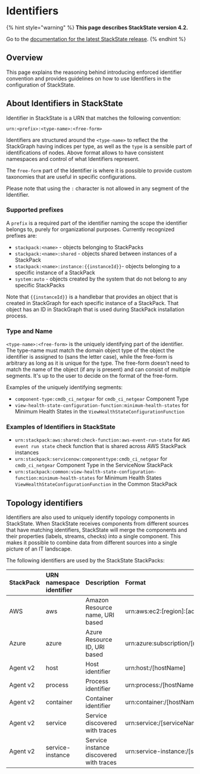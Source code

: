 # Identifiers

{% hint style="warning" %}
**This page describes StackState version 4.2.**

Go to the [documentation for the latest StackState release](https://docs.stackstate.com/).
{% endhint %}

## Overview

This page explains the reasoning behind introducing enforced identifier convention and provides guidelines on how to use Identifiers in the configuration of StackState.

## About Identifiers in StackState

Identifier in StackState is a URN that matches the following convention:

```text
urn:<prefix>:<type-name>:<free-form>
```

Identifiers are structured around the `<type-name>` to reflect the the StackGraph having indices per type, as well as the `type` is a sensible part of identifications of nodes. Above format allows to have consistent namespaces and control of what Identifiers represent.

The `free-form` part of the Identifier is where it is possible to provide custom taxonomies that are useful in specific configurations.

Please note that using the `:` character is not allowed in any segment of the Identifier.

### Supported prefixes

A `prefix` is a required part of the identifier naming the scope the identifier belongs to, purely for organizational purposes. Currently recognized prefixes are:

* `stackpack:<name>` - objects belonging to StackPacks
* `stackpack:<name>:shared` - objects shared between instances of a StackPack
* `stackpack:<name>:instance:{{instanceId}}`- objects belonging to a specific instance of a StackPack
* `system:auto` - objects created by the system that do not belong to any specific StackPacks

Note that `{{instanceId}}` is a handlebar that provides an object that is created in StackGraph for each specific instance of a StackPack. That object has an ID in StackGraph that is used during StackPack installation process.

### Type and Name

`<type-name>:<free-form>` is the uniquely identifying part of the identifier. The type-name must match the domain object type of the object the identifier is assigned to \(sans the letter case\), while the free-form is arbitrary as long as it is unique for the type. The free-form doesn't need to match the name of the object \(if any is present\) and can consist of multiple segments. It's up to the user to decide on the format of the free-form.

Examples of the uniquely identifying segments:

* `component-type:cmdb_ci_netgear` for `cmdb_ci_netgear` Component Type
* `view-health-state-configuration-function:minimum-health-states` for Minimum Health States in the `ViewHealthStateConfigurationFunction`

### Examples of Identifiers in StackState

* `urn:stackpack:aws:shared:check-function:aws-event-run-state` for `AWS event run state` check function that is shared across AWS StackPack instances
* `urn:stackpack:servicenow:componenttype:cmdb_ci_netgear` for `cmdb_ci_netgear` Component Type in the ServiceNow StackPack
* `urn:stackpack:common:view-health-state-configuration-function:minimum-health-states` for Minimum Health States `ViewHealthStateConfigurationFunction` in the Common StackPack

## Topology identifiers

Identifiers are also used to uniquely identify topology components in StackState. When StackState receives components from different sources that have matching identifiers, StackState will merge the components and their properties \(labels, streams, checks\) into a single component. This makes it possible to combine data from different sources into a single picture of an IT landscape.

The following identifiers are used by the StackState StackPacks:

| StackPack | URN namespace identifier | Description | Format | Example |
| :--- | :--- | :--- | :--- | :--- |
| AWS | aws | Amazon Resource name, URI based | urn:aws:ec2:\[region\]:\[account-id\]:\[instance\]/\[instance-id\] |  |
| Azure | azure | Azure Resource ID, URI based | urn:azure:subscription/\[resourceGroup\]/\[provider\]/\[resourceName\] |  |
| Agent v2 | host | Host identifier | urn:host:/\[hostName\] | `urn:host:/example.org` |
| Agent v2 | process | Process identifier | urn:process:/\[hostName\]:\[pid\]:\[createTime\] | `urn:process:/db.infra.company.org:161841:1602158335000` |
| Agent v2 | container | Container identifier | urn:container:/\[hostName\]:\[containerId\] | `urn:container:/compnode5.k8s.example.org:8b18c68a820904c55b4909d7f5a9a52756d45e866c07c92bf478bcf6cd240901` |
| Agent v2 | service | Service discovered with traces | urn:service:/\[serviceName\] | `urn:service:/prod-db` |
| Agent v2 | service-instance | Service instance discovered with traces | urn:service-instance:/\[serviceName\]:/\[hostName\] | `urn:service-instance:/prod-db:/main.example.org` |

